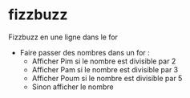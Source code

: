 # fizzbuzz

Fizzbuzz en une ligne dans le for

- Faire passer des nombres dans un for :
  - Afficher Pim si le nombre est divisible par 2
  - Afficher Pam si le nombre est divisible par 3
  - Afficher Poum si le nombre est divisible par 5
  - Sinon afficher le nombre
